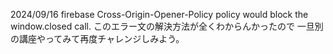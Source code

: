 2024/09/16
firebase
Cross-Origin-Opener-Policy policy would block the window.closed call.
このエラー文の解決方法が全くわからんかったので
一旦別の講座やってみて再度チャレンジしみよう。

